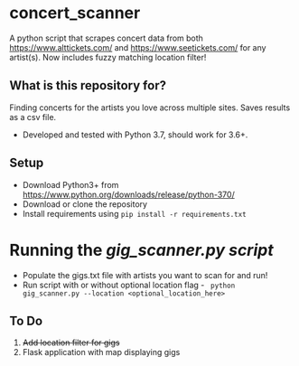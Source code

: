 # concert_scanner
A python script that scrapes concert data from both https://www.alttickets.com/ and https://www.seetickets.com/ for any artist(s). Now includes fuzzy matching location filter!

## What is this repository for? ##
Finding concerts for the artists you love across multiple sites. Saves results as a csv file.
* Developed and tested with Python 3.7, should work for 3.6+.

## Setup ##
* Download Python3+ from https://www.python.org/downloads/release/python-370/
* Download or clone the repository 
* Install requirements using ```pip install -r requirements.txt```

# Running the *gig_scanner.py script* #
* Populate the gigs.txt file with artists you want to scan for and run!
* Run script with or without optional location flag - ``` python gig_scanner.py --location <optional_location_here>```

## To Do ##
1. <s>Add location filter for gigs</s>
2. Flask application with map displaying gigs
